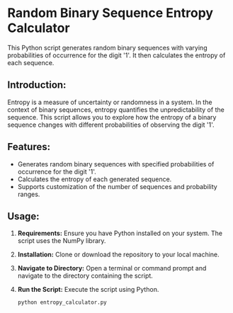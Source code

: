 # Random Binary Sequence Entropy Calculator

This Python script generates random binary sequences with varying probabilities of occurrence for the digit '1'. It then calculates the entropy of each sequence.

## Introduction:

Entropy is a measure of uncertainty or randomness in a system. In the context of binary sequences, entropy quantifies the unpredictability of the sequence. This script allows you to explore how the entropy of a binary sequence changes with different probabilities of observing the digit '1'.

## Features:

- Generates random binary sequences with specified probabilities of occurrence for the digit '1'.
- Calculates the entropy of each generated sequence.
- Supports customization of the number of sequences and probability ranges.

## Usage:

1. **Requirements:** Ensure you have Python installed on your system. The script uses the NumPy library.
2. **Installation:** Clone or download the repository to your local machine.
3. **Navigate to Directory:** Open a terminal or command prompt and navigate to the directory containing the script.
4. **Run the Script:** Execute the script using Python.

   ```bash
   python entropy_calculator.py

